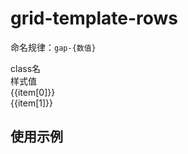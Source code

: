# grid-template-rows

<script setup>
import { useData } from 'vitepress'
import { ref } from 'vue'

const { page } = useData()

const list = ref([
  ['grid-rows-1', 'grid-template-rows: repeat(1, minmax(0, 1fr));'],
  ['grid-rows-12', 'grid-template-rows: repeat(12, minmax(0, 1fr));'],
])
</script>

命名规律：`gap-{数值}` 
 
<div class="a-flex a-row a-jc-sb a-border-b a-h-30"  >
  <div class="a-flex-1">class名</div>
  <div class="a-flex-1">样式值</div>
</div>
<div class=" a-flex-1 " style="overflow-y:auto;max-height: 300px">
  <div class="a-flex a-row a-ai-c a-jc-sb a-border-b a-min-h-30" v-for="(item, index) in list" :key="index" >
    <div class="a-flex-1">{{item[0]}}</div>
    <div class="a-flex-1">{{item[1]}}</div>
  </div>
</div>

## 使用示例

